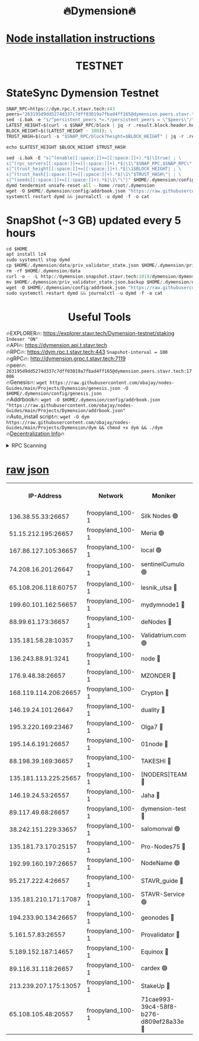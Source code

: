 <h1 align="center"> 🔥Dymension🔥</h1>

[Node installation instructions](https://github.com/obajay/nodes-Guides/tree/main/Projects/Dymension)
=

<h1 align="center"> TESTNET</h1>

# StateSync Dymension Testnet
```python
SNAP_RPC=https://dym.rpc.t.stavr.tech:443
peers="263195d9dd5274d337c7dff03019a7fbad4ff165@dymension.peers.stavr.tech:17086"
sed -i.bak -e "s/^persistent_peers *=.*/persistent_peers = \"$peers\"/" $HOME/.dymension/config/config.toml
LATEST_HEIGHT=$(curl -s $SNAP_RPC/block | jq -r .result.block.header.height); \
BLOCK_HEIGHT=$((LATEST_HEIGHT - 100)); \
TRUST_HASH=$(curl -s "$SNAP_RPC/block?height=$BLOCK_HEIGHT" | jq -r .result.block_id.hash)

echo $LATEST_HEIGHT $BLOCK_HEIGHT $TRUST_HASH

sed -i.bak -E "s|^(enable[[:space:]]+=[[:space:]]+).*$|\1true| ; \
s|^(rpc_servers[[:space:]]+=[[:space:]]+).*$|\1\"$SNAP_RPC,$SNAP_RPC\"| ; \
s|^(trust_height[[:space:]]+=[[:space:]]+).*$|\1$BLOCK_HEIGHT| ; \
s|^(trust_hash[[:space:]]+=[[:space:]]+).*$|\1\"$TRUST_HASH\"| ; \
s|^(seeds[[:space:]]+=[[:space:]]+).*$|\1\"\"|" $HOME/.dymension/config/config.toml
dymd tendermint unsafe-reset-all --home /root/.dymension
wget -O $HOME/.dymension/config/addrbook.json "https://raw.githubusercontent.com/obajay/nodes-Guides/main/Projects/Dymension/addrbook.json"
systemctl restart dymd && journalctl -u dymd -f -o cat

```
# SnapShot (~3 GB) updated every 5 hours
```python
cd $HOME
apt install lz4
sudo systemctl stop dymd
cp $HOME/.dymension/data/priv_validator_state.json $HOME/.dymension/priv_validator_state.json.backup
rm -rf $HOME/.dymension/data
curl -o - -L http://dymension.snapshot.stavr.tech:1019/dymension/dymension-snap.tar.lz4 | lz4 -c -d - | tar -x -C $HOME/.dymension --strip-components 2
mv $HOME/.dymension/priv_validator_state.json.backup $HOME/.dymension/data/priv_validator_state.json
wget -O $HOME/.dymension/config/addrbook.json "https://raw.githubusercontent.com/obajay/nodes-Guides/main/Projects/Dymension/addrbook.json"
sudo systemctl restart dymd && journalctl -u dymd -f -o cat
```

 <h1 align="center"> Useful Tools</h1>

🔥EXPLORER🔥:     https://explorer.stavr.tech/Dymension-testnet/staking        `Indexer "ON"` \
🔥API🔥:          https://dymension.api.t.stavr.tech \
🔥RPC🔥:          https://dym.rpc.t.stavr.tech:443                  `Snapshot-interval = 100` \
🔥gRPC🔥:         http://dymension.grpc.t.stavr.tech:7119 \
🔥peer🔥:         `263195d9dd5274d337c7dff03019a7fbad4ff165@dymension.peers.stavr.tech:17086` \
🔥Genesis🔥:     ```wget https://raw.githubusercontent.com/obajay/nodes-Guides/main/Projects/Dymension/genesis.json -O $HOME/.dymension/config/genesis.json``` \
🔥Addrbook🔥:    ```wget -O $HOME/.dymension/config/addrbook.json "https://raw.githubusercontent.com/obajay/nodes-Guides/main/Projects/Dymension/addrbook.json"``` \
🔥Auto_install script🔥: ```wget -O dym https://raw.githubusercontent.com/obajay/nodes-Guides/main/Projects/Dymension/dym && chmod +x dym && ./dym``` \
🔥[Decentralization Info](https://github.com/obajay/StateSync-snapshots/tree/main/Projects/Dymension/Decentralization)🔥


<details>
<summary>RPC Scanning</summary>

<h2 align="center"> We scan nodes in real time every 4 hours. And we provide the final result of RPC endpoints.
We cannot influence the operation of these nodes in any way. </h2>


```python
If Voting Power is higher than 0 --> then the Node is a validator of the network and may be subject to attack and be a potential threat to the chain.
```
```python
We marked such validators with a red symbol
```

</details>

[raw json](https://rpc-check.dymt.stavr.tech/dymt/rpc-dymt-result.json)
=


<table><tr><th>IP-Address</th><th>Network</th><th>Moniker</th><th>Latest Block Height</th><th>Earliest Block Height</th><th>Catching Up</th><th>Tx Index</th><th>Voting Power</th><th>Scan Time</th></tr><tr><td>136.38.55.33:26657</td><td>froopyland_100-1</td><td>Silk Nodes 🟢</td><td>2074233</td><td>1</td><td>False</td><td>on</td><td>0</td><td>2024-01-11T07:39:10.995407330UTC</td></tr><tr><td>51.15.212.195:26657</td><td>froopyland_100-1</td><td>Meria 🟢</td><td>1651535</td><td>1238063</td><td>False</td><td>on</td><td>0</td><td>2024-01-11T07:38:08.416013741UTC</td></tr><tr><td>167.86.127.105:36657</td><td>froopyland_100-1</td><td>local 🟢</td><td>1651535</td><td>1318001</td><td>False</td><td>off</td><td>0</td><td>2024-01-11T07:39:10.092071144UTC</td></tr><tr><td>74.208.16.201:26647</td><td>froopyland_100-1</td><td>sentinelCumulo 🟢</td><td>2074223</td><td>1652923</td><td>False</td><td>on</td><td>0</td><td>2024-01-11T07:38:09.898243732UTC</td></tr><tr><td>65.108.206.118:60757</td><td>froopyland_100-1</td><td>lesnik_utsa 🔴</td><td>2074225</td><td>1652923</td><td>False</td><td>on</td><td>1</td><td>2024-01-11T07:38:24.033126846UTC</td></tr><tr><td>199.60.101.162:56657</td><td>froopyland_100-1</td><td>mydymnode1 🔴</td><td>2074225</td><td>1652923</td><td>False</td><td>off</td><td>303</td><td>2024-01-11T07:38:24.803405089UTC</td></tr><tr><td>88.99.61.173:36657</td><td>froopyland_100-1</td><td>deNodes 🔴</td><td>2074230</td><td>1652923</td><td>False</td><td>off</td><td>1</td><td>2024-01-11T07:38:50.094046981UTC</td></tr><tr><td>135.181.58.28:10357</td><td>froopyland_100-1</td><td>Validatrium.com 🟢</td><td>2074230</td><td>1652923</td><td>False</td><td>on</td><td>0</td><td>2024-01-11T07:38:50.464849581UTC</td></tr><tr><td>136.243.88.91:3241</td><td>froopyland_100-1</td><td>node 🔴</td><td>2074231</td><td>1652923</td><td>False</td><td>on</td><td>1</td><td>2024-01-11T07:38:55.568190470UTC</td></tr><tr><td>176.9.48.38:26657</td><td>froopyland_100-1</td><td>MZONDER 🔴</td><td>2074232</td><td>1652923</td><td>False</td><td>on</td><td>301</td><td>2024-01-11T07:39:04.242129832UTC</td></tr><tr><td>168.119.114.206:26657</td><td>froopyland_100-1</td><td>Crypton 🔴</td><td>2074234</td><td>1652923</td><td>False</td><td>off</td><td>1</td><td>2024-01-11T07:39:15.980898666UTC</td></tr><tr><td>146.19.24.101:26647</td><td>froopyland_100-1</td><td>duality 🔴</td><td>2074229</td><td>1655313</td><td>False</td><td>on</td><td>1</td><td>2024-01-11T07:38:42.603351776UTC</td></tr><tr><td>195.3.220.169:23467</td><td>froopyland_100-1</td><td>Olga7 🔴</td><td>2074232</td><td>1655313</td><td>False</td><td>on</td><td>1</td><td>2024-01-11T07:39:04.705673232UTC</td></tr><tr><td>195.14.6.191:26657</td><td>froopyland_100-1</td><td>01node 🔴</td><td>2074234</td><td>1655732</td><td>False</td><td>on</td><td>1</td><td>2024-01-11T07:39:15.685726969UTC</td></tr><tr><td>88.198.39.169:36657</td><td>froopyland_100-1</td><td>TAKESHI 🔴</td><td>2074223</td><td>1656584</td><td>False</td><td>on</td><td>1</td><td>2024-01-11T07:38:10.163402771UTC</td></tr><tr><td>135.181.113.225:25657</td><td>froopyland_100-1</td><td>[NODERS]TEAM 🔴</td><td>2074230</td><td>1656584</td><td>False</td><td>on</td><td>1</td><td>2024-01-11T07:38:50.798039607UTC</td></tr><tr><td>146.19.24.53:26557</td><td>froopyland_100-1</td><td>Jaha 🔴</td><td>2074231</td><td>1656584</td><td>False</td><td>off</td><td>1</td><td>2024-01-11T07:38:55.303003461UTC</td></tr><tr><td>89.117.49.68:26657</td><td>froopyland_100-1</td><td>dymension-test 🔴</td><td>2074234</td><td>1723012</td><td>False</td><td>on</td><td>1</td><td>2024-01-11T07:39:16.364889174UTC</td></tr><tr><td>38.242.151.229:33657</td><td>froopyland_100-1</td><td>salomonval 🟢</td><td>2074232</td><td>1773995</td><td>False</td><td>off</td><td>0</td><td>2024-01-11T07:39:05.256826425UTC</td></tr><tr><td>135.181.73.170:25157</td><td>froopyland_100-1</td><td>Pro-Nodes75 🔴</td><td>2074225</td><td>1774225</td><td>False</td><td>on</td><td>1</td><td>2024-01-11T07:38:19.557026323UTC</td></tr><tr><td>192.99.160.197:26657</td><td>froopyland_100-1</td><td>NodeName 🟢</td><td>1829304</td><td>1826584</td><td>False</td><td>on</td><td>0</td><td>2024-01-11T07:39:21.248383058UTC</td></tr><tr><td>95.217.222.4:26657</td><td>froopyland_100-1</td><td>STAVR_guide 🔴</td><td>2074233</td><td>1971362</td><td>False</td><td>off</td><td>1</td><td>2024-01-11T07:39:05.719426468UTC</td></tr><tr><td>135.181.210.171:17087</td><td>froopyland_100-1</td><td>STAVR-Service 🟢</td><td>2074224</td><td>2007663</td><td>False</td><td>on</td><td>0</td><td>2024-01-11T07:38:14.611797350UTC</td></tr><tr><td>194.233.90.134:26657</td><td>froopyland_100-1</td><td>geonodes 🔴</td><td>2074229</td><td>2015001</td><td>False</td><td>on</td><td>1</td><td>2024-01-11T07:38:43.682210519UTC</td></tr><tr><td>5.161.57.83:26557</td><td>froopyland_100-1</td><td>Provalidator 🔴</td><td>2074223</td><td>2016682</td><td>False</td><td>on</td><td>1</td><td>2024-01-11T07:38:09.095566563UTC</td></tr><tr><td>5.189.152.187:14657</td><td>froopyland_100-1</td><td>Equinox 🔴</td><td>2074226</td><td>2044181</td><td>False</td><td>on</td><td>1</td><td>2024-01-11T07:38:27.217648787UTC</td></tr><tr><td>89.116.31.118:26657</td><td>froopyland_100-1</td><td>cardex 🟢</td><td>2074228</td><td>2059995</td><td>False</td><td>on</td><td>0</td><td>2024-01-11T07:38:37.816739593UTC</td></tr><tr><td>213.239.207.175:13057</td><td>froopyland_100-1</td><td>StakeUp 🔴</td><td>2074235</td><td>2060558</td><td>False</td><td>off</td><td>1</td><td>2024-01-11T07:39:21.559933623UTC</td></tr><tr><td>65.108.105.48:20557</td><td>froopyland_100-1</td><td>71cae993-39c4-58f8-b276-d809ef28a33e 🔴</td><td>2074228</td><td>2072923</td><td>False</td><td>on</td><td>1</td><td>2024-01-11T07:38:42.252602359UTC</td></tr></table>
